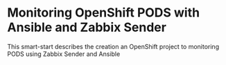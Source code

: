 # Monitoring OpenShift PODS with Ansible and Zabbix Sender 
This smart-start describes the creation  an OpenShift project to monitoring PODS using Zabbix Sender and Ansible
